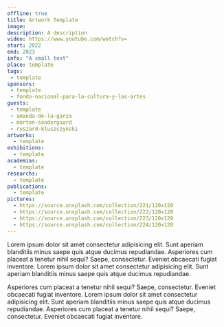```yaml
---
offline: true
title: Artwork Template
image: 
description: A description
video: https://www.youtube.com/watch?v=
start: 2022
end: 2023
info: "A small text"
place: template
tags:
 - template
sponsors:
 - template
 - fondo-nacional-para-la-cultura-y-las-artes
guests:
 - template
 - amanda-de-la-garza
 - morten-sondergaard
 - ryszard-kluszczynski
artworks:
  - template
exhibitions:
  - template
academias:
  - template
researchs:
  - template
publications:
  - template
pictures:
  - https://source.unsplash.com/collection/221/120x120
  - https://source.unsplash.com/collection/222/120x120
  - https://source.unsplash.com/collection/223/120x120
  - https://source.unsplash.com/collection/224/120x120
---
```


Lorem ipsum dolor sit amet consectetur adipisicing elit.<!--more--> Sunt aperiam blanditiis minus saepe quis atque ducimus repudiandae. Asperiores cum placeat a tenetur nihil sequi? Saepe, consectetur. Eveniet obcaecati fugiat inventore.
Lorem ipsum dolor sit amet consectetur adipisicing elit. Sunt aperiam blanditiis minus saepe quis atque ducimus repudiandae. 

Asperiores cum placeat a tenetur nihil sequi? Saepe, consectetur. Eveniet obcaecati fugiat inventore. Lorem ipsum dolor sit amet consectetur adipisicing elit. Sunt aperiam blanditiis minus saepe quis atque ducimus repudiandae. Asperiores cum placeat a tenetur nihil sequi? Saepe, consectetur. Eveniet obcaecati fugiat inventore.